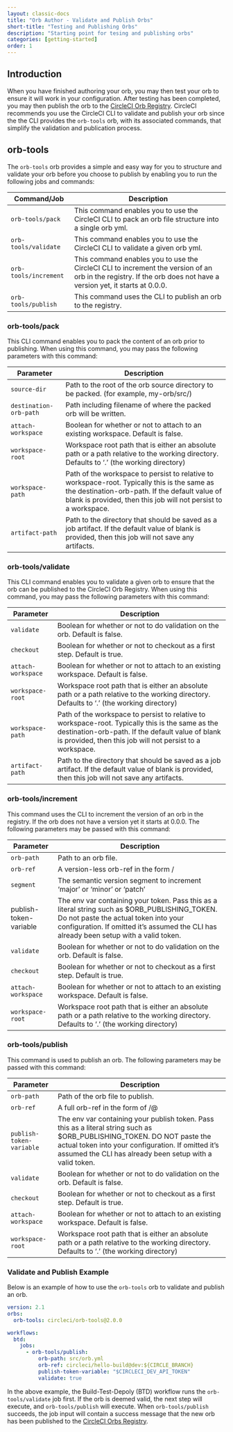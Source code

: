```yaml
---
layout: classic-docs
title: "Orb Author - Validate and Publish Orbs"
short-title: "Testing and Publishing Orbs"
description: "Starting point for tesing and publishing orbs"
categories: [getting-started]
order: 1
---
```


## Introduction

When you have finished authoring your orb, you may then test your orb to ensure it will work in your configuration. After testing has been completed, you may then publish the orb to the [CircleCI Orb Registry](https://circleci.com/orbs/registry/). CircleCI recommends you use the CircleCI CLI to validate and publish your orb since the the CLI provides the `orb-tools` orb, with its associated commands, that simplify the validation and publication process. 

## orb-tools

The `orb-tools` orb provides a simple and easy way for you to structure and validate your orb before you choose to publish by enabling you to run the following jobs and commands:

Command/Job | Description
------------|-----------
`orb-tools/pack` | This command enables you to use the CircleCI CLI to pack an orb file structure into a single orb yml.
`orb-tools/validate` | This command enables you to use the CircleCI CLI to validate a given orb yml.
`orb-tools/increment` | This command enables you to use the CircleCI CLI to increment the version of an orb in the registry. If the orb does not have a version yet, it starts at 0.0.0.
`orb-tools/publish` | This command uses the CLI to publish an orb to the registry.

### orb-tools/pack

This CLI command enables you to pack the content of an orb prior to publishing. When using this command, you may pass the following parameters with this command:

Parameter | Description
------------|-----------
`source-dir` | Path to the root of the orb source directory to be packed. (for example, my-orb/src/)
`destination-orb-path` | Path including filename of where the packed orb will be written.
`attach-workspace` | Boolean for whether or not to attach to an existing workspace. Default is false.
`workspace-root` | Workspace root path that is either an absolute path or a path relative to the working directory. Defaults to ‘.’ (the working directory)
`workspace-path` | Path of the workspace to persist to relative to workspace-root. Typically this is the same as the destination-orb-path. If the default value of blank is provided, then this job will not persist to a workspace.
`artifact-path` | Path to the directory that should be saved as a job artifact. If the default value of blank is provided, then this job will not save any artifacts.

### orb-tools/validate

This CLI command enables you to validate a given orb to ensure that the orb can be published to the CircleCI Orb Registry. When using this command, you may pass the following parameters with this command:

Parameter | Description
------------|-----------
`validate` | Boolean for whether or not to do validation on the orb. Default is false.
`checkout` | Boolean for whether or not to checkout as a first step. Default is true.
`attach-workspace` | Boolean for whether or not to attach to an existing workspace. Default is false.
`workspace-root` | Workspace root path that is either an absolute path or a path relative to the working directory. Defaults to ‘.’ (the working directory)
`workspace-path` | Path of the workspace to persist to relative to workspace-root. Typically this is the same as the destination-orb-path. If the default value of blank is provided, then this job will not persist to a workspace.
`artifact-path` | Path to the directory that should be saved as a job artifact. If the default value of blank is provided, then this job will not save any artifacts.

### orb-tools/increment

This command uses the CLI to increment the version of an orb in the registry. If the orb does not have a version yet it starts at 0.0.0. The following parameters may be passed with this command:

Parameter | Description
------------|-----------
`orb-path` | Path to an orb file.
`orb-ref` | A version-less orb-ref in the form /
`segment` | The semantic version segment to increment ‘major’ or ‘minor’ or ‘patch’
publish-token-variable | The env var containing your token. Pass this as a literal string such as $ORB_PUBLISHING_TOKEN. Do not paste the actual token into your configuration. If omitted it’s assumed the CLI has already been setup with a valid token.
`validate` | Boolean for whether or not to do validation on the orb. Default is false.
`checkout` | Boolean for whether or not to checkout as a first step. Default is true.
`attach-workspace` | Boolean for whether or not to attach to an existing workspace. Default is false.
`workspace-root` | Workspace root path that is either an absolute path or a path relative to the working directory. Defaults to ‘.’ (the working directory)

### orb-tools/publish

This command is used to publish an orb. The following parameters may be passed with this command:

Parameter | Description
------------|-----------
`orb-path` | Path of the orb file to publish.
`orb-ref` | A full orb-ref in the form of /@
`publish-token-variable` | The env var containing your publish token. Pass this as a literal string such as $ORB_PUBLISHING_TOKEN. DO NOT paste the actual token into your configuration. If omitted it’s assumed the CLI has already been setup with a valid token.
`validate` | Boolean for whether or not to do validation on the orb. Default is false.
`checkout` | Boolean for whether or not to checkout as a first step. Default is true.
`attach-workspace` | Boolean for whether or not to attach to an existing workspace. Default is false.
`workspace-root` | Workspace root path that is either an absolute path or a path relative to the working directory. Defaults to ‘.’ (the working directory)

### Validate and Publish Example

Below is an example of how to use the `orb-tools` orb to validate and publish an orb.

```yaml
version: 2.1
orbs:
  orb-tools: circleci/orb-tools@2.0.0

workflows:
  btd:
    jobs:
      - orb-tools/publish:
          orb-path: src/orb.yml
          orb-ref: circleci/hello-build@dev:${CIRCLE_BRANCH}
          publish-token-variable: "$CIRCLECI_DEV_API_TOKEN"
          validate: true
```

In the above example, the Build-Test-Depoly (BTD) workflow runs the `orb-tools/validate` job first. If the orb is deemed valid, the next step will execute, and `orb-tools/publish` will execute. When `orb-tools/publish` succeeds, the job input will contain a success message that the new orb has been published to the [CircleCI Orbs Registry](https://circleci.com/orbs/registry/).
